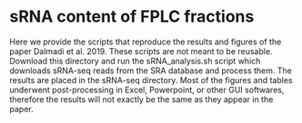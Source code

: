 # sRNA content of FPLC fractions
Here we provide the scripts that reproduce the results and figures of the paper Dalmadi et al. 2019. These scripts are not meant to be reusable. Download this directory and run the sRNA_analysis.sh script which downloads sRNA-seq reads from the SRA database and process them. The results are placed in the sRNA-seq directory. Most of the figures and tables underwent post-processing in Excel, Powerpoint, or other GUI softwares, therefore the results will not exactly be the same as they appear in the paper.
